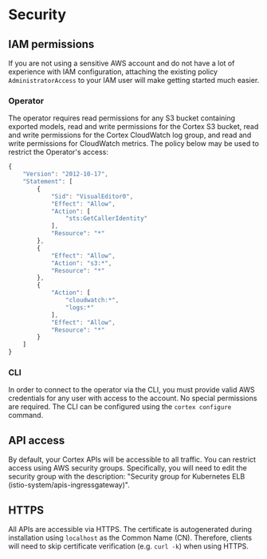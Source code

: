 # Security

## IAM permissions

If you are not using a sensitive AWS account and do not have a lot of experience with IAM configuration, attaching the existing policy `AdministratorAccess` to your IAM user will make getting started much easier.

### Operator

The operator requires read permissions for any S3 bucket containing exported models, read and write permissions for the Cortex S3 bucket, read and write permissions for the Cortex CloudWatch log group, and read and write permissions for CloudWatch metrics. The policy below may be used to restrict the Operator's access:

```javascript
{
    "Version": "2012-10-17",
    "Statement": [
        {
            "Sid": "VisualEditor0",
            "Effect": "Allow",
            "Action": [
                "sts:GetCallerIdentity"
            ],
            "Resource": "*"
        },
        {
            "Effect": "Allow",
            "Action": "s3:*",
            "Resource": "*"
        },
        {
            "Action": [
                "cloudwatch:*",
                "logs:*"
            ],
            "Effect": "Allow",
            "Resource": "*"
        }
    ]
}
```

### CLI

In order to connect to the operator via the CLI, you must provide valid AWS credentials for any user with access to the account. No special permissions are required. The CLI can be configured using the `cortex configure` command.

## API access

By default, your Cortex APIs will be accessible to all traffic. You can restrict access using AWS security groups. Specifically, you will need to edit the security group with the description: "Security group for Kubernetes ELB  \(istio-system/apis-ingressgateway\)".

## HTTPS

All APIs are accessible via HTTPS. The certificate is autogenerated during installation using `localhost` as the Common Name \(CN\). Therefore, clients will need to skip certificate verification \(e.g. `curl -k`\) when using HTTPS.

